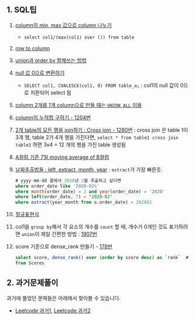 ## 1. SQL팁

1. [column의 min, max 값으로 column 나누기](https://stackoverflow.com/questions/55438720/how-to-divide-each-row-of-column-by-its-max-min-value-sql)
    + `select col1/(max(col1) over ()) from table`

2. [row to column](https://stackoverflow.com/questions/1241178/mysql-rows-to-columns)

3. [union과 order by 함께쓰는 방법](https://stackoverflow.com/questions/3531251/using-union-and-order-by-clause-in-mysql)

4. [null 값 0으로 변환하기](https://leetcode.com/problems/employee-bonus/discuss/425697/MySQL-solution-(LEFT-JOIN))
    + `SELECT col1, COALESCE(col1, 0) FROM table_a;` : col1의 null 값이 0으로 치환되어 select 됨

5. [column 2개를 1개 column으로 만들 때는 `UNION ALL` 이용](https://leetcode.com/problems/friend-requests-ii-who-has-the-most-friends/discuss/103812/Share-My-Accepted-SQL-Query-using-%22union-all%22-the-first-Accepted-answer-of-all) 

6. [column의 누적합 구하기 - 1204번](https://leetcode.com/problems/last-person-to-fit-in-the-bus/discuss/389961/MySQL-beat-100-lol.-Of-course-since-I'm-the-first-one-to-do-this-problem.)

7. [2개 table의 모든 행을 join하기 : Cross join - 1280번](https://leetcode.com/problems/students-and-examinations/submissions/) : cross join 은 table 1이 3개 행, table 2가 4개 행을 가진다면, `select * from table1 cross join table2` 하면 3x4 = 12 개의 행을 가진 table 생성됨

8. [A컬럼 기준 7일 moving average of B컬럼](https://github.com/jisy2718/Algorithm-SQL/tree/master/LeetCode-SQL/Medium/1321-restaurant-growth)

9. [날짜추출법들 : left, extract, month, year](https://leetcode.com/problems/list-the-products-ordered-in-a-period/discuss/497520/Myql-Using-Month-and-Year-function) : `extract`가 가장 빠른듯.
    ```sql
    # yyyy-mm-dd 꼴에서 2020년 2월 추출하고 싶다면
    where order_date like '2020-02%'
    where month(order_date) = 2 and year(order_date) = '2020'
    where left(order_date, 7) = "2020-02"
    where extract(year_month from o.order_date) = 202002
    ```

10. [정규표현식](https://github.com/jisy2718/code_sample/blob/master/%EC%A0%95%EA%B7%9C%ED%91%9C%ED%98%84%EC%8B%9D.ipynb)

11. col1을 `group by`해서 각 요소의 개수를 `count` 할 때, 개수가 0개인 것도 표기하려면 `union`이 제일 간편한 방법 : [1907번](https://leetcode.com/problems/count-salary-categories/discuss/1303611/MySQL-CASE-vs-NUION-be-careful-with-0)

12. score 기준으로 dense_rank 만들기 - [178번](https://leetcode.com/problems/rank-scores/submissions/)
    ```sql
    select score, dense_rank() over (order by score desc) as `rank`  # 2등 2명일 때 그 다음이 4등되려면 rank() 사용하기 / partitioned by 추가해서 그루핑 가능
    from Scores
    ```

## 2. 과거문제풀이
과거에 풀었던 문제들은 아래에서 찾아볼 수 있습니다.
+ [Leetcode 과거1](https://github.com/jisy2718/TIL/blob/master/SQL/leetcode.md), [Leetcode 과거2](https://github.com/jisy2718/leetcode#readme)
